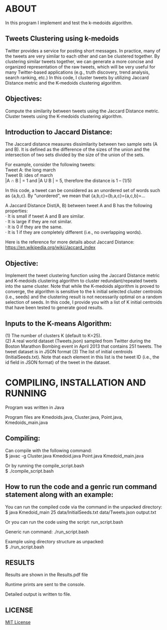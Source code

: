 ﻿# ABOUT
In this program I implement and test the k-medoids algorithm.  

## Tweets Clustering using k-medoids  
Twitter provides a service for posting short messages. In practice, many of the tweets are very similar to each other and can be clustered together. By clustering similar tweets together, we can generate a more concise and organized representation of the raw tweets, which will be very useful for many Twitter-based applications (e.g., truth discovery, trend analysis, search ranking, etc.) In this code, I cluster tweets by utilizing Jaccard Distance metric and the K-medoids clustering algorithm.  

## Objectives:  
Compute the similarity between tweets using the Jaccard Distance metric.  
Cluster tweets using the K-medoids clustering algorithm.  

## Introduction to Jaccard Distance:  
The Jaccard distance measures dissimilarity between two sample sets (A and B). It is defined as the difference of the sizes of the union and the intersection of two sets divided by the size of the union of the sets.  

For example, consider the following tweets:  
Tweet A: the long march  
Tweet B: ides of march  
|A ∩ B | = 1 and |A U B | = 5, therefore the distance is 1 – (1/5)  

In this code, a tweet can be considered as an unordered set of words such as {a,b,c}. By "unordered", we mean that {a,b,c}={b,a,c}={a,c,b}=…  

A Jaccard Distance Dist(A, B) between tweet A and B has the following properties:  
· It is small if tweet A and B are similar.  
· It is large if they are not similar.  
· It is 0 if they are the same.  
· It is 1 if they are completely different (i.e., no overlapping words).

Here is the reference for more details about Jaccard Distance:  
https://en.wikipedia.org/wiki/Jaccard_index  

## Objective:
Implement the tweet clustering function using the Jaccard Distance metric and K-medoids clustering algorithm to cluster redundant/repeated tweets into the same cluster. Note that while the K-medoids algorithm is proved to converge, the algorithm is sensitive to the k initial selected cluster centroids (i.e., seeds) and the clustering result is not necessarily optimal on a random selection of seeds. In this code, I provide you with a list of K initial centroids that have been tested to generate good results.

## Inputs to the K-means Algorithm:  
(1) The number of clusters K (default to K=25).  
(2) A real world dataset (Tweets.json) sampled from Twitter during the Boston Marathon Bombing event in April 2013 that contains 251 tweets. The tweet dataset is in JSON format 
(3) The list of initial centroids (InitialSeeds.txt). Note that each element in this list is the tweet ID (i.e., the id field in JSON format) of the tweet in the dataset.

# COMPILING, INSTALLATION AND RUNNING  
Program was written in Java  

Program files are Kmedoids.java, Cluster.java, Point.java, Kmedoids_main.java  

## Compiling:  
Can compile with the following command:  
$ javac -g Cluster.java Kmedoid.java Point.java Kmedoid_main.java  
 
Or by running the compile_script.bash  
$ ./compile_script.bash  

## How to run the code and a genric run command statement along with an example:  
You can run the compiled code via the command in the unpacked directory:  
$ java Kmedoid_main 25 data/InitialSeeds.txt data/Tweets.json output.txt  

Or you can run the code using the script: run_script.bash  

Generic run command: ./run_script.bash  

Example using directory structure as unpacked:  
$ ./run_script.bash  

## RESULTS  

Results are shown in the Results.pdf file  

Runtime prints are sent to the console.  

Detailed output is written to file.  

## LICENSE  
[MIT License](https://github.com/shoeloh/k-medoids/blob/master/LICENSE)  

